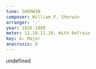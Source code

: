 ```yaml
---
tune: SHERWIN
composer: William F. Sherwin
arranger: '-'
year: 1826-1888
meter: 11.10.11.10. With Refrain
key: A♭ Major
anacrusis: 0
---
```

undefined